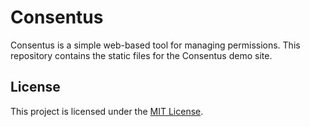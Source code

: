# Consentus

Consentus is a simple web-based tool for managing permissions. This repository contains the static files for the Consentus demo site.

## License

This project is licensed under the [MIT License](LICENSE).
